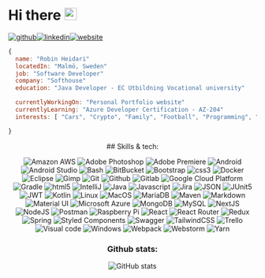 # Hi there <img src="https://media.giphy.com/media/hvRJCLFzcasrR4ia7z/giphy.gif" width="25px">
  [<img src='https://img.shields.io/badge/-Github-181717?style=flat-square&logo=github&logoColor=white' alt='github'>](https://github.com/misterZink)[<img src='https://img.shields.io/badge/-LinkedIn-0A66C2?style=flat-square&logo=linkedin&logoColor=white' alt='linkedin'>](https://www.linkedin.com/in/robin-heidari/)[<img src='https://img.shields.io/badge/-RobinHeidari.com-FB542B?style=flat-square&logo=brave&logoColor=white' alt='website'>](https://robinheidari.com) 

```javascript
{
  name: "Robin Heidari"
  locatedIn: "Malmö, Sweden"
  job: "Software Developer"
  company: "Softhouse"
  education: "Java Developer - EC Utbildning Vocational university" 

  currentlyWorkingOn: "Personal Portfolio website"
  currentlyLearning: "Azure Developer Certification - AZ-204"
  interests: [ "Cars", "Crypto", "Family", "Football", "Programming", "Tech" ]

}
```
<div align="center">
## Skills & tech: 
<p>
  <img alt="Amazon AWS" src="https://img.shields.io/badge/-Amazon AWS-232F3E?style=flat-square&logo=amazonaws&logoColor=white" />
  <img alt="Adobe Photoshop" src="https://img.shields.io/badge/-Adobe Photoshop-31A8FF?style=flat-square&logo=adobephotoshop&logoColor=white" />
  <img alt="Adobe Premiere" src="https://img.shields.io/badge/-Adobe Premiere-9999FF?style=flat-square&logo=adobepremierepro&logoColor=white" />
  <img alt="Android" src="https://img.shields.io/badge/-Android Development-3DDC84?style=flat-square&logo=android&logoColor=white" />
  <img alt="Android Studio" src="https://img.shields.io/badge/-Android Studio-3DDC84?style=flat-square&logo=androidstudio&logoColor=white" />
  <img alt="Bash" src="https://img.shields.io/badge/-Bash-4EAA25?style=flat-square&logo=gnubash&logoColor=white" />
  <img alt="BitBucket" src="https://img.shields.io/badge/-Bitbucket-0052CC?style=flat-square&logo=bitbucket&logoColor=white" />
  <img alt="Bootstrap" src="https://img.shields.io/badge/-Bootstrap-7952B3?style=flat-square&logo=bootstrap&logoColor=white" />
  <img alt="css3" src="https://img.shields.io/badge/-CSS3-1572B6?style=flat-square&logo=css3&logoColor=white" />
  <img alt="Docker" src="https://img.shields.io/badge/-Docker-46a2f1?style=flat-square&logo=docker&logoColor=white" />
  <img alt="Eclipse" src="https://img.shields.io/badge/-Eclipse-2C2255?style=flat-square&logo=eclipseide&logoColor=white" />
  <img alt="Gimp" src="https://img.shields.io/badge/-GIMP-5C5543?style=flat-square&logo=gimp&logoColor=white" />
  <img alt="Git" src="https://img.shields.io/badge/-GIT-F05032?style=flat-square&logo=git&logoColor=white" />
  <img alt="Github" src="https://img.shields.io/badge/-Github-181717?style=flat-square&logo=github&logoColor=white" />
  <img alt="Gitlab" src="https://img.shields.io/badge/-Gitlab-FCA121?style=flat-square&logo=gitlab&logoColor=white" />
  <img alt="Google Cloud Platform" src="https://img.shields.io/badge/-Google_Cloud_Platform-1a73e8?style=flat-square&logo=google-cloud&logoColor=white"/>
  <img alt="Gradle" src="https://img.shields.io/badge/-Gradle-02303A?style=flat-square&logo=gradle&logoColor=white" />  
  <img alt="html5" src="https://img.shields.io/badge/-HTML5-E34F26?style=flat-square&logo=html5&logoColor=white" />
  <img alt="IntelliJ" src="https://img.shields.io/badge/-IntelliJ-000000?style=flat-square&logo=intellijidea&logoColor=white" />
  <img alt="Java" src="https://img.shields.io/badge/-Java-007396?style=flat-square&logo=java&logoColor=white" />
  <img alt="Javascript" src="https://img.shields.io/badge/-Javascript-F7DF1E?style=flat-square&logo=javascript&logoColor=white" />
  <img alt="Jira" src="https://img.shields.io/badge/-Jira-0052CC?style=flat-square&logo=jira&logoColor=white" />
  <img alt="JSON" src="https://img.shields.io/badge/-JSON-000000?style=flat-square&logo=json&logoColor=white" />
  <img alt="JUnit5" src="https://img.shields.io/badge/-JUnit5-25A162?style=flat-square&logo=junit5&logoColor=white" />
  <img alt="JWT" src="https://img.shields.io/badge/-JWT-000000?style=flat-square&logo=jsonwebtokens&logoColor=white" />
  <img alt="Kotlin" src="https://img.shields.io/badge/-Kotlin-7F52FF?style=flat-square&logo=kotlin&logoColor=white" />
  <img alt="Linux" src="https://img.shields.io/badge/-Linux-FCC624?style=flat-square&logo=linux&logoColor=white" />
  <img alt="MacOS" src="https://img.shields.io/badge/-MacOS-000000?style=flat-square&logo=macos&logoColor=white" />
  <img alt="MariaDB" src="https://img.shields.io/badge/-MariaDB-003545?style=flat-square&logo=mariadb&logoColor=white" />
  <img alt="Maven" src="https://img.shields.io/badge/-Maven-C71A36?style=flat-square&logo=apachemaven&logoColor=white" />
  <img alt="Markdown" src="https://img.shields.io/badge/-Markdown-000000?style=flat-square&logo=markdown&logoColor=white" />
  <img alt="Material UI" src="https://img.shields.io/badge/-Material UI-007FFF?style=flat-square&logo=mui&logoColor=white" />
  <img alt="Microsoft Azure" src="https://img.shields.io/badge/-Microsoft Azure-0078D4?style=flat-square&logo=microsoftazure&logoColor=white" />
  <img alt="MongoDB" src="https://img.shields.io/badge/-MongoDB-13aa52?style=flat-square&logo=mongodb&logoColor=white" />
  <img alt="MySQL" src="https://img.shields.io/badge/-MySQL-4479A1?style=flat-square&logo=mysql&logoColor=white" />
  <img alt="NextJS" src="https://img.shields.io/badge/-NextJS-000000?style=flat-square&logo=next.js&logoColor=white" />
  <img alt="NodeJS" src="https://img.shields.io/badge/-NodeJS-339933?style=flat-square&logo=node.js&logoColor=white" />
  <img alt="Postman" src="https://img.shields.io/badge/-Postman-FF6C37?style=flat-square&logo=postman&logoColor=white" />
  <img alt="Raspberry Pi" src="https://img.shields.io/badge/-Raspberry Pi-A22846?style=flat-square&logo=raspberrypi&logoColor=white" />
  <img alt="React" src="https://img.shields.io/badge/-React-45b8d8?style=flat-square&logo=react&logoColor=white" />
  <img alt="React Router" src="https://img.shields.io/badge/-React Router-CA4245?style=flat-square&logo=reactrouter&logoColor=white" />
  <img alt="Redux" src="https://img.shields.io/badge/-Redux-764ABC?style=flat-square&logo=redux&logoColor=white" />
  <img alt="Spring" src="https://img.shields.io/badge/-Spring-6DB33F?style=flat-square&logo=spring&logoColor=white" />
  <img alt="Styled Components" src="https://img.shields.io/badge/-StyledComponents-DB7093?style=flat-square&logo=styled-components&logoColor=white" />
  <img alt="Swagger" src="https://img.shields.io/badge/-Swagger-85EA2D?style=flat-square&logo=swagger&logoColor=white" />
  <img alt="TailwindCSS" src="https://img.shields.io/badge/-Tailwind CSS-06B6D4?style=flat-square&logo=tailwindcss&logoColor=white" />
  <img alt="Trello" src="https://img.shields.io/badge/-Trello-0052CC?style=flat-square&logo=trello&logoColor=white" />
  <img alt="Visual code" src="https://img.shields.io/badge/-Visual Studio Code-007ACC?style=flat-square&logo=visualstudiocode&logoColor=white" />
  <img alt="Windows" src="https://img.shields.io/badge/-Windows-0078D6?style=flat-square&logo=windows&logoColor=white" />
  <img alt="Webpack" src="https://img.shields.io/badge/-Webpack-8DD6F9?style=flat-square&logo=webpack&logoColor=white" />
  <img alt="Webstorm" src="https://img.shields.io/badge/-Webstorm-000000?style=flat-square&logo=webstorm&logoColor=white" />
  <img alt="Yarn" src="https://img.shields.io/badge/-Yarn-2C8EBB?style=flat-square&logo=yarn&logoColor=white" />
</p>


### Github stats:
![GitHub stats](https://github-readme-stats.vercel.app/api?username=misterZink&show_icons=true&theme=github_dark)  

